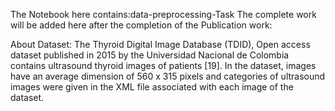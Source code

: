 The Notebook here contains:data-preprocessing-Task 
The complete work will be added here after the completion of the Publication work:

About Dataset:
The Thyroid Digital Image Database (TDID), Open access dataset published in 2015 by the Universidad  Nacional de Colombia contains ultrasound thyroid images of patients [19]. In the dataset, images have an average dimension of 560 x 315 pixels and categories of ultrasound images were given in the XML file associated with each image of the dataset.
